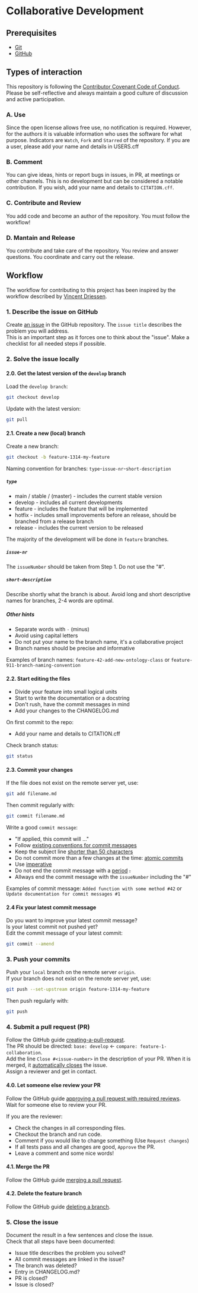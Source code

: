 <!--SPDX-License-Identifier: MIT-->
<!--Version: v1.0.0-->

# Collaborative Development

## Prerequisites
- [Git](https://git-scm.com/)
- [GitHub](https://github.com/)

## Types of interaction
This repository is following the [Contributor Covenant Code of Conduct](https://github.com/rl-institut/super-repo/blob/main/CODE_OF_CONDUCT.md). <br>
Please be self-reflective and always maintain a good culture of discussion and active participation.

### A. Use
Since the open license allows free use, no notification is required. 
However, for the authors it is valuable information who uses the software for what purpose. 
Indicators are `Watch`, `Fork` and `Starred` of the repository. 
If you are a user, please add your name and details in USERS.cff

### B. Comment
You can give ideas, hints or report bugs in issues, in PR, at meetings or other channels. 
This is no development but can be considered a notable contribution. 
If you wish, add your name and details to `CITATION.cff`.

### C. Contribute and Review
You add code and become an author of the repository. 
You must follow the workflow!

### D. Mantain and Release
You contribute and take care of the repository. 
You review and answer questions. 
You coordinate and carry out the release.

## Workflow
The workflow for contributing to this project has been inspired by the workflow described by [Vincent Driessen](https://nvie.com/posts/a-successful-git-branching-model/).

### 1. Describe the issue on GitHub
Create [an issue](https://help.github.com/en/articles/creating-an-issue)
in the GitHub repository. 
The `issue title` describes the problem you will address.  <br>
This is an important step as it forces one to think about the "issue".
Make a checklist for all needed steps if possible.

### 2. Solve the issue locally

#### 2.0. Get the latest version of the `develop` branch
Load the `develop branch`:
```bash
git checkout develop
```

Update with the latest version:
```bash
git pull
```

#### 2.1. Create a new (local) branch
Create a new branch:
```bash
git checkout -b feature-1314-my-feature
```

Naming convention for branches: `type`-`issue-nr`-`short-description`

##### `type`
* main / stable / (master) - includes the current stable version
* develop - includes all current developments
* feature - includes the feature that will be implemented
* hotfix - includes small improvements before an release, should be branched from a release branch
* release - includes the current version to be released

The majority of the development will be done in `feature` branches.

##### `issue-nr`
The `issueNumber` should be taken from Step 1. Do not use the "#". 

##### `short-description`
Describe shortly what the branch is about. 
Avoid long and short descriptive names for branches, 2-4 words are optimal.

##### Other hints
- Separate words with `-` (minus)
- Avoid using capital letters
- Do not put your name to the branch name, it's a collaborative project
- Branch names should be precise and informative

Examples of branch names: `feature-42-add-new-ontology-class` or `feature-911-branch-naming-convention`

#### 2.2. Start editing the files
- Divide your feature into small logical units
- Start to write the documentation or a docstring
- Don't rush, have the commit messages in mind
- Add your changes to the CHANGELOG.md

On first commit to the repo:
- Add your name and details to CITATION.cff

Check branch status:
```bash
git status
```

#### 2.3. Commit your changes 
If the file does not exist on the remote server yet, use:
```bash
git add filename.md
```

Then commit regularly with:
```bash
git commit filename.md
```

Write a good `commit message`:
- "If applied, this commit will ..."
- Follow [existing conventions for commit messages](https://chris.beams.io/posts/git-commit)
- Keep the subject line [shorter than 50 characters](https://chris.beams.io/posts/git-commit/#limit-50)
- Do not commit more than a few changes at the time: [atomic commits](https://en.wikipedia.org/wiki/Atomic_commit)
- Use [imperative](https://chris.beams.io/posts/git-commit/#imperative)
- Do not end the commit message with a [period](https://chris.beams.io/posts/git-commit/#end) ~~.~~ 
- Allways end the commit message with the `issueNumber` including the "#"

Examples of commit message: `Added function with some method #42` or `Update documentation for commit messages #1`

#### 2.4 Fix your latest commit message
Do you want to improve your latest commit message? <br>
Is your latest commit not pushed yet? <br>
Edit the commit message of your latest commit:
```bash
git commit --amend
```

### 3. Push your commits
Push your `local` branch on the remote server `origin`. <br>
If your branch does not exist on the remote server yet, use:
```bash
git push --set-upstream origin feature-1314-my-feature
```

Then push regularly with:
```bash
git push
```

### 4. Submit a pull request (PR)
Follow the GitHub guide [creating-a-pull-request](https://help.github.com/en/articles/creating-a-pull-request). <br>
The PR should be directed: `base: develop` <- `compare: feature-1-collaboration`. <br>
Add the line `Close #<issue-number>` in the description of your PR.
When it is merged, it [automatically closes](https://help.github.com/en/github/managing-your-work-on-github/closing-issues-using-keywords) the issue. <br>
Assign a reviewer and get in contact.

#### 4.0. Let someone else review your PR
Follow the GitHub guide [approving a pull request with required reviews](https://docs.github.com/en/pull-requests/collaborating-with-pull-requests/reviewing-changes-in-pull-requests/approving-a-pull-request-with-required-reviews).
Wait for someone else to review your PR.

If you are the reviewer:
- Check the changes in all corresponding files.
- Checkout the branch and run code.
- Comment if you would like to change something (Use `Request changes`)
- If all tests pass and all changes are good, `Approve` the PR. 
- Leave a comment and some nice words!

#### 4.1. Merge the PR
Follow the GitHub guide [merging a pull request](https://docs.github.com/en/pull-requests/collaborating-with-pull-requests/incorporating-changes-from-a-pull-request/merging-a-pull-request).

#### 4.2. Delete the feature branch
Follow the GitHub guide [deleting a branch](https://docs.github.com/en/pull-requests/collaborating-with-pull-requests/proposing-changes-to-your-work-with-pull-requests/creating-and-deleting-branches-within-your-repository#deleting-a-branch).

### 5. Close the issue
Document the result in a few sentences and close the issue. <br>
Check that all steps have been documented:

- Issue title describes the problem you solved?
- All commit messages are linked in the issue?
- The branch was deleted?
- Entry in CHANGELOG.md?
- PR is closed?
- Issue is closed?
